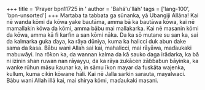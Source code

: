 +++
title = 'Prayer bpn11725 in '
author = 'Bahá'u'lláh'
tags = ['lang-100', 'bpn-unsorted']
+++
Martaba ta tabbata ga sūnanka, yā Ubangiji Allāna! Kai nē wanda kōmi da kōwa yake bautāma, amma bā ka bautāwa kōwa, kai nē mamallakin kōwa da kōmi, amma bābu mai mallakarka. Kai nē masanin kōmi da kōwa, amma kā fi ƙarfin a san kōmi nāka. 
Da ka sō mutane su san ka, sai da kalmarka guka ɗaya, ka rāya dūniya, kuma ka halicci duk abun dake sama da ƙasa. Bābu wani Allah sai kai, mahalicci, mai rāyāwa, maɗaukaki mabuwāyi.
Ina rōƙon ka, da wannan kalma da kā sauko daga irādarka, ka bā ni izinin shan ruwan nan rāyayyu, da ka rāya zukācen zāɓɓaɓun bāyinka, ka wanke rūhun māsu ƙaunar ka, in sāmu īkon mayar da fuskāta wajenka, kullum, kuma cikin kōwane hāli.
Kai nē Jalla sarkin sarauta, mayalwaci. Bābu wani Allah illā kai, mai shirya kōmi, maɗaukaki masani.
